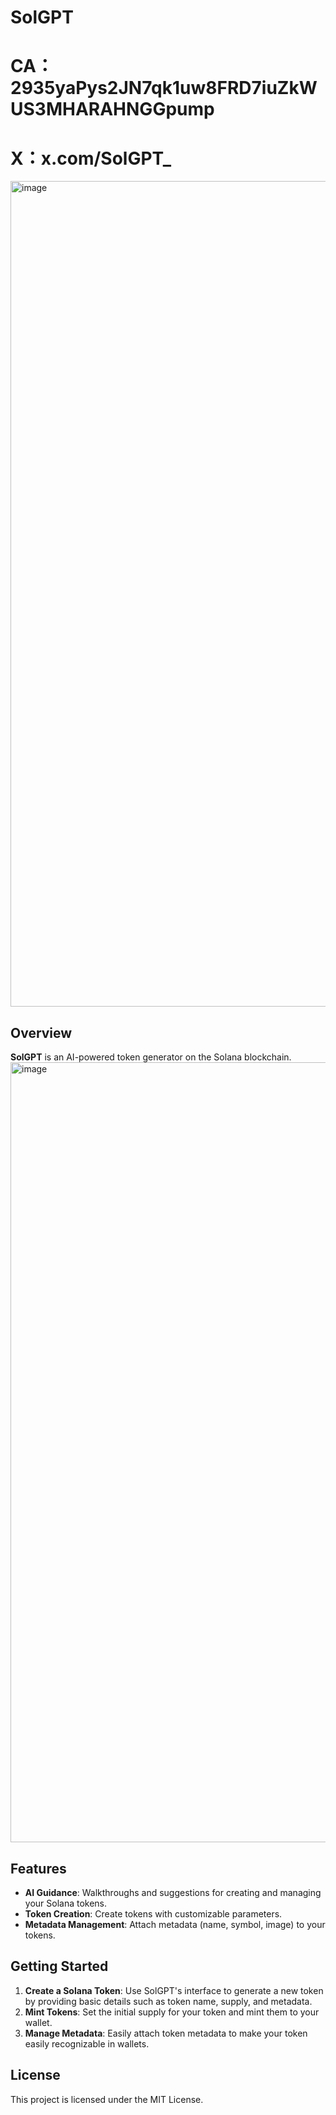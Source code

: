 ﻿# SolGPT
# CA：2935yaPys2JN7qk1uw8FRD7iuZkWUS3MHARAHNGGpump
# X：x.com/SolGPT_ 
<img width="1321" alt="image" src="https://github.com/user-attachments/assets/fe53c6a0-a68b-4de1-ad53-4e2840f3e5da" />

## Overview
**SolGPT** is an AI-powered token generator on the Solana blockchain.
<img width="1248" alt="image" src="https://github.com/user-attachments/assets/9e0cb796-60e4-48ae-988f-1693e93b11d6" />

## Features
- **AI Guidance**: Walkthroughs and suggestions for creating and managing your Solana tokens.
- **Token Creation**: Create tokens with customizable parameters.
- **Metadata Management**: Attach metadata (name, symbol, image) to your tokens.

## Getting Started
1. **Create a Solana Token**: Use SolGPT's interface to generate a new token by providing basic details such as token name, supply, and metadata.
2. **Mint Tokens**: Set the initial supply for your token and mint them to your wallet.
3. **Manage Metadata**: Easily attach token metadata to make your token easily recognizable in wallets.

## License
This project is licensed under the MIT License.
